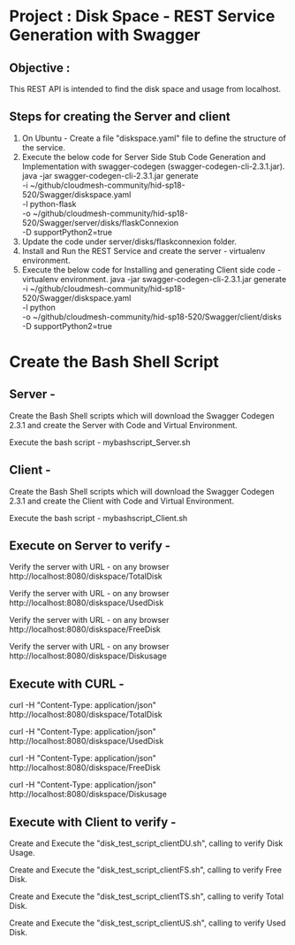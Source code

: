 ﻿# Project : Disk Space - REST Service Generation with Swagger

## Objective :

This REST API is intended to find the disk space and  usage from localhost.

## Steps for creating the Server and client
1. On Ubuntu - Create a file "diskspace.yaml" file to define the structure of the service. 
2. Execute the below code for Server Side Stub Code Generation and Implementation with swagger-codegen (swagger-codegen-cli-2.3.1.jar).
java -jar swagger-codegen-cli-2.3.1.jar generate \
-i ~/github/cloudmesh-community/hid-sp18-520/Swagger/diskspace.yaml \
-l python-flask \
-o ~/github/cloudmesh-community/hid-sp18-520/Swagger/server/disks/flaskConnexion \
-D supportPython2=true
3. Update the code under server/disks/flaskconnexion folder.
4. Install and Run the REST Service and create the server - virtualenv environment.
5. Execute the below code for Installing and generating Client side code - virtualenv environment.
java -jar swagger-codegen-cli-2.3.1.jar generate \
-i ~/github/cloudmesh-community/hid-sp18-520/Swagger/diskspace.yaml \
-l python \
-o ~/github/cloudmesh-community/hid-sp18-520/Swagger/client/disks \
-D supportPython2=true

# Create the Bash Shell Script
## Server - 
Create the Bash Shell scripts which will download the Swagger Codegen 2.3.1 and create the Server with Code and Virtual Environment. 

Execute the bash script - mybashscript_Server.sh

## Client - 
Create the Bash Shell scripts which will download the Swagger Codegen 2.3.1 and create the Client with Code and Virtual Environment. 

Execute the bash script - mybashscript_Client.sh

## Execute on Server to verify - 
Verify the server with URL - on any browser http://localhost:8080/diskspace/TotalDisk 

Verify the server with URL - on any browser http://localhost:8080/diskspace/UsedDisk 

Verify the server with URL - on any browser http://localhost:8080/diskspace/FreeDisk 

Verify the server with URL - on any browser http://localhost:8080/diskspace/Diskusage 

## Execute with CURL - 

curl -H "Content-Type: application/json" http://localhost:8080/diskspace/TotalDisk

curl -H "Content-Type: application/json" http://localhost:8080/diskspace/UsedDisk

curl -H "Content-Type: application/json" http://localhost:8080/diskspace/FreeDisk

curl -H "Content-Type: application/json" http://localhost:8080/diskspace/Diskusage

## Execute with Client to verify - 

Create and Execute the "disk_test_script_clientDU.sh", calling to verify Disk Usage.

Create and Execute the "disk_test_script_clientFS.sh", calling to verify Free Disk.

Create and Execute the "disk_test_script_clientTS.sh", calling to verify Total Disk.

Create and Execute the "disk_test_script_clientUS.sh", calling to verify Used Disk.



